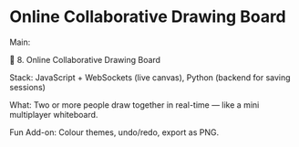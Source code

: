 # Online Collaborative Drawing Board

Main: 

🎨 8. Online Collaborative Drawing Board 

Stack: JavaScript + WebSockets (live canvas), Python (backend for saving sessions) 

What: Two or more people draw together in real-time — like a mini multiplayer whiteboard. 

Fun Add-on: Colour themes, undo/redo, export as PNG. 
